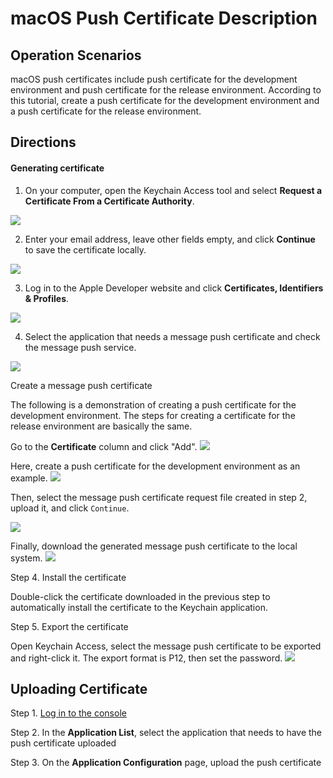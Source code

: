 # macOS Push Certificate Description


## Operation Scenarios

macOS push certificates include push certificate for the development environment and push certificate for the release environment.
According to this tutorial, create a push certificate for the development environment and a push certificate for the release environment.



## Directions
#### Generating certificate


1. On your computer, open the Keychain Access tool and select **Request a Certificate From a Certificate Authority**.

![](https://main.qcloudimg.com/raw/17152ed67a1673af899b14d751f7084c.png)


2. Enter your email address, leave other fields empty, and click **Continue** to save the certificate locally.

![](https://main.qcloudimg.com/raw/3f7cd266e952c0cac893424b78e5e668.png)

3. Log in to the Apple Developer website and click **Certificates, Identifiers & Profiles**.

![](https://main.qcloudimg.com/raw/a96a6c0eba20dde46fbda6f50fc88e4e.png)



4. Select the application that needs a message push certificate and check the message push service.

![](https://main.qcloudimg.com/raw/bf9a68373369833ecd7ccbc3a5936b75.png)




Create a message push certificate

The following is a demonstration of creating a push certificate for the development environment. The steps for creating a certificate for the release environment are basically the same.

Go to the **Certificate** column and click "Add".
![](https://main.qcloudimg.com/raw/edc4fa4eb3cb962095015bf8b2ff0784.png)

Here, create a push certificate for the development environment as an example.
 ![](https://main.qcloudimg.com/raw/712e3aa08ed2e807bd1522ca8bda92e0.png)


Then, select the message push certificate request file created in step 2, upload it, and click ```Continue```.

![](https://main.qcloudimg.com/raw/0f7d66730a4b2a1e10f066522b3f2a74.png)



Finally, download the generated message push certificate to the local system.
![](https://main.qcloudimg.com/raw/c1101776b6044d6ba53b3e5b37fe3c69.png)



Step 4. Install the certificate

Double-click the certificate downloaded in the previous step to automatically install the certificate to the Keychain application.



Step 5. Export the certificate



Open Keychain Access, select the message push certificate to be exported and right-click it. The export format is P12, then set the password.
![](https://main.qcloudimg.com/raw/30a6544222eec5408e554c743348b47a.png)



## Uploading Certificate

Step 1. [Log in to the console](https://console.cloud.tencent.com/tpns/applist)

Step 2. In the **Application List**, select the application that needs to have the push certificate uploaded

Step 3. On the **Application Configuration** page, upload the push certificate


